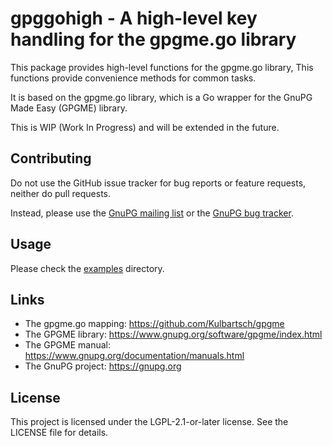 # gpggohigh - A high-level key handling for the gpgme.go library

This package provides high-level functions for the gpgme.go library,
This functions provide convenience methods for common tasks.

It is based on the gpgme.go library, which is a Go wrapper for the
GnuPG Made Easy (GPGME) library.

This is WIP (Work In Progress) and will be extended in the future.

## Contributing

Do not use the GitHub issue tracker for bug reports or feature requests,
neither do pull requests.

Instead, please use the
[GnuPG mailing list](https://lists.gnupg.org/mailman/listinfo/gnupg-users) or
the [GnuPG bug tracker](https://dev.gnupg.org/maniphest/task/edit/form/1/).

## Usage

Please check the [examples](examples) directory.

## Links

* The gpgme.go mapping: https://github.com/Kulbartsch/gpgme
* The GPGME library: https://www.gnupg.org/software/gpgme/index.html
* The GPGME manual: https://www.gnupg.org/documentation/manuals.html
* The GnuPG project: https://gnupg.org

## License

This project is licensed under the LGPL-2.1-or-later license.
See the LICENSE file for details.
